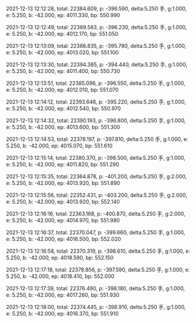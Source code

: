 2021-12-13 12:12:28, total: 22384.609, p: -396.590, delta:5.250 手, g:1.000, e: 5.250, b: -42.000, ep: 4011.330, bp: 550.990

2021-12-13 12:12:49, total: 22389.563, p: -396.230, delta:5.250 手, g:1.000, e: 5.250, b: -42.000, ep: 4012.170, bp: 551.050

2021-12-13 12:13:09, total: 22386.835, p: -395.780, delta:5.250 手, g:1.000, e: 5.250, b: -42.000, ep: 4013.020, bp: 551.100

2021-12-13 12:13:30, total: 22394.385, p: -394.440, delta:5.250 手, g:1.000, e: 5.250, b: -42.000, ep: 4011.400, bp: 550.730

2021-12-13 12:13:51, total: 22385.096, p: -396.550, delta:5.250 手, g:1.000, e: 5.250, b: -42.000, ep: 4012.010, bp: 551.070

2021-12-13 12:14:12, total: 22393.646, p: -395.220, delta:5.250 手, g:1.000, e: 5.250, b: -42.000, ep: 4012.540, bp: 550.970

2021-12-13 12:14:32, total: 22390.193, p: -396.800, delta:5.250 手, g:1.000, e: 5.250, b: -42.000, ep: 4013.600, bp: 551.300

2021-12-13 12:14:53, total: 22378.197, p: -397.810, delta:5.250 手, g:1.000, e: 5.250, b: -42.000, ep: 4015.070, bp: 551.610

2021-12-13 12:15:14, total: 22380.370, p: -398.500, delta:5.250 手, g:1.000, e: 5.250, b: -42.000, ep: 4011.820, bp: 551.290

2021-12-13 12:15:35, total: 22364.878, p: -401.200, delta:5.250 手, g:2.000, e: 5.250, b: -42.000, ep: 4013.920, bp: 551.890

2021-12-13 12:15:56, total: 22352.431, p: -403.200, delta:5.250 手, g:2.000, e: 5.250, b: -42.000, ep: 4013.920, bp: 552.140

2021-12-13 12:16:16, total: 22363.168, p: -400.870, delta:5.250 手, g:2.000, e: 5.250, b: -42.000, ep: 4014.970, bp: 551.980

2021-12-13 12:16:37, total: 22370.047, p: -399.660, delta:5.250 手, g:1.000, e: 5.250, b: -42.000, ep: 4016.500, bp: 552.020

2021-12-13 12:16:58, total: 22370.319, p: -398.610, delta:5.250 手, g:1.000, e: 5.250, b: -42.000, ep: 4018.590, bp: 552.150

2021-12-13 12:17:18, total: 22378.856, p: -397.590, delta:5.250 手, g:1.000, e: 5.250, b: -42.000, ep: 4018.410, bp: 552.000

2021-12-13 12:17:39, total: 22376.490, p: -398.180, delta:5.250 手, g:1.000, e: 5.250, b: -42.000, ep: 4017.260, bp: 551.930

2021-12-13 12:18:00, total: 22374.445, p: -398.910, delta:5.250 手, g:1.000, e: 5.250, b: -42.000, ep: 4016.370, bp: 551.910